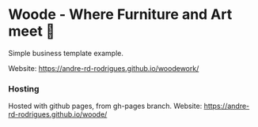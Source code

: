 # Woode - Where Furniture and Art meet 🌲

Simple business template example.

Website: https://andre-rd-rodrigues.github.io/woodework/

### Hosting

Hosted with github pages, from gh-pages branch.
Website: https://andre-rd-rodrigues.github.io/woode/
